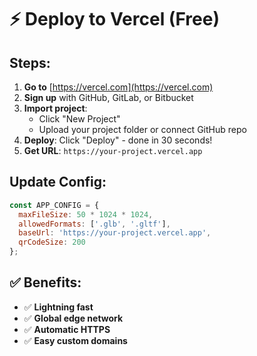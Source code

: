 # ⚡ Deploy to Vercel (Free)

## Steps:

1. **Go to** [https://vercel.com](https://vercel.com)
2. **Sign up** with GitHub, GitLab, or Bitbucket
3. **Import project**:
   - Click "New Project"
   - Upload your project folder or connect GitHub repo
4. **Deploy**: Click "Deploy" - done in 30 seconds!
5. **Get URL**: `https://your-project.vercel.app`

## Update Config:
```javascript
const APP_CONFIG = {
  maxFileSize: 50 * 1024 * 1024,
  allowedFormats: ['.glb', '.gltf'],
  baseUrl: 'https://your-project.vercel.app',
  qrCodeSize: 200
};
```

## ✅ Benefits:
- ✅ **Lightning fast**
- ✅ **Global edge network**
- ✅ **Automatic HTTPS**
- ✅ **Easy custom domains** 